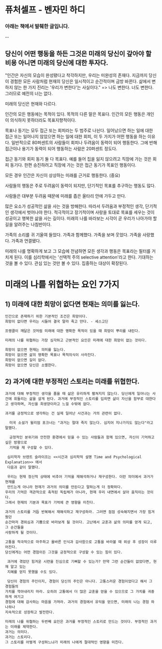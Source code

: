 # 퓨처셀프 - 벤자민 하디

### 아래는 책에서 발췌한 글입니다.

--

## 당신이 어떤 행동을 하든 그것은 미래의 당신이 갚아야 할 비용 아니면 미래의 당신에 대한 투자다.
"인간은 자신의 모습이 완성됐다고 착각하지만, 우리는 미완성의 존재다. 지금까지 당신이 경험한 모든 사람처럼 현재의 당신은 일시적이고 순간적이며 금방 바뀐다. 삶에서 변하지 않는 한 가지 진리는 '우리가 변한다'는 사실이다."
 => 나도 변한다. 너도 변한다. 그러므로 예전의 너는 없다.

미래의 당신은 현재와 다르다.

인간의 모든 행동에는 목적이 있다. 목적의 다른 말은 목표다. 인간의 모든 행동은 개인이 의식하지 못하더라도 목표지향적이다.

목표나 동기는 모두 접근 또는 회피라는 두 범주로 나뉜다.
일어났으면 하는 일에 대한 접근 또는 일어나지 않았으면 하는 일에 대한 회피, 이 두 가지가 어떤 행동을 하는 이유다. 일반적으로 80퍼센트의 사람들이 회피나 두려움이 동력이 되어 행동한다. 그에 반해 접근이나 용기가 동력이 되어 행동하는 사람은 20퍼센트 정도다.

접근 동기와 회피 동기 둘 다 목표다. 예를 들어 집을 잃지 않으려고 직장에 가는 것은 회피 동기다. 한편 승진하려고 직장에 가는 것은 접근 동기가 목표인 행동이다.

모든 경우 인간은 자신이 상상하는 미래를 근거로 행동한다. (중요)

사람들의 행동은 주로 두려움이 동력이 되지만, 단기적인 목표를 추구하는 행동도 많다.

사람들은 대부분 두려움 때문에 미래를 좁은 울타리 안에 가두고 만다. 


많은 요소가 성공적인 삶을 사는 것을 방해한다. 따라서 두려움과 부정적인 생각, 단기적인 생각에서 벗어나야 한다. 적극적이고 장기적이며 사랑을 토대로 목표를 세우는 것이 성공이고 행복한 삶을 사는 길이다. 미래의 나를 바라보는 시각이 곧 우리가 나아가야 할 길을 알려주는 나침반이다. 

가족의 소리를 귀 기울여 들었다.
가족과 함께했다.
가족을 보며 웃었다. 
가족을 사랑했다. 
가족과 연결됐다.

미래의 나를 명확하게 보고 그 모습에 전념하면 모든 생각과 행동은 목표라는 필터를 거치게 된다. 이를 심리학에서는 '선택적 주의 selective attention'라고 한다. 
기대하는 것을 볼 수 있다. 
관심 있는 것만 볼 수 있다. 
집중하는 대상이 확장된다.

# 미래의 나를 위협하는 요인 7가지
## 1) 미래에 대한 희망이 없다면 현재는 의미를 잃는다.
    인간으로 존재하기 위한 기본적인 조건은 희망이다. 
    희망이 없다면 우리는 시들어 결국 말라 죽고 만다. - 세스고딘
    
    프랭클이 깨달은 것처럼 미래에 대한 명확한 목적이 있을 때 희망이 뿌리를 내린다.
    
    미래의 나를 위협하는 가장 심각하고 근본적인 요인은 미래에 대한 희망이 없는 것이다. 
    
    희망이 없으면 현재는 의미를 잃는다.
    희망이 없으면 삶의 명확한 목표나 목적의식이 사라진다.
    희망이 없으면 길이 없다. 
    희망이 없으면 당신은 소멸한다. 

## 2) 과거에 대한 부정적인 스토리는 미래를 위협한다. 

    과거에 대해 부정적인 생각을 품을 때 삶은 유리하게 펼쳐지지 않는다. 당신에게 일어나는 사건에 휘둘리는 삶을 살게 된다. 과거에 부정적인 스토리를 입히면 삶이 자신을 함부로 대한다고 생각하며, 자신을 희생양이라고 느낄 수밖에 없다. 
    
    과거를 긍정적으로 생각하는 건 실제 일어난 사건과는 거의 관련이 없다.
      
      미국 소설가 윌리엄 포크너는 "과거는 절대 죽지 않는다. 심지어 지나가지도 않는다"라고 말했다.
       
      긍정적인 분위기와 안전한 환경에서 믿을 수 있는 사람들과 함께 있으면, 자신이 기억하고 싶은 방향으로
      기억을 재 구성할 수 있다. 
      
     심리학자 브렌트 슬라이프는 <<시간과 심리학적 설명 Time and Psychological Explanation>> 에서 
     다음과 같이 말했다.   

     우리는 현재 정신적 상태에 비추어 기억을 재해석하거나 재구성한다. 이런 의미에서 과거가 현재를 
     만드는게 아니라 현재가 과거의 의미를 만든다고 말하는게 더 정확하다.
    우리의 기억은 객관적으로 축적된 독립체가 아니라, 현재 우리 내면에서 살아 움직이는 것이다. 
    그래서 현재의 기분과 목표가 기억에 큰 영향을 미친다. 

    과거의 스토리를 거듭 반복해서 재해석하고 재구성하라. 그러면 점점 성숙해지면서 가장 힘겨웠던
    순간마저 경외심과 기쁨으로 바라보게 될 것이다. 고난에서 교훈과 삶의 의미를 얻게 되고, 그 순간들을
    사랑하게 될 것이다. 

    고통을 적극적으로 마주하고 올바른 인식과 감사함으로 고통을 바라볼 때 외상 후 성장이 이루어진다. 
    당신에게는 어떤 경험이든 그것을 긍정적으로 구성할 수 있는 힘이 있다. 

     과거에 겪었던 힘겨운 시련을 진심으로 기뻐할 수 있는가? 만약 그런 순간들이 없었다면, 현재 알고 있는 
     지혜를 얻지 못했을 수도 있다. 

     당신이 경험의 주인이지, 경험이 당신의 주인은 아니다. 고통스러운 경험이었다고 해서 그 경험들의 
    가치를 깍아내리지 마라. 오히려 고통에서 더 많은 교훈을 얻을 수 있으므로 그 가치를 귀중하게 여기고 
    경험에 대해 감사하는 마음을 가져라. 과거의 경험에서 유익을 얻으면, 미래의 나는 경험 하나하나 
    지속적으로 성장하고 발전한다. 

    미래의 나를 위협하는 두번째 요인은 과거를 부정적인 스토리로 만드는 것이다. 부정적인 과거는 미래를 제약한다. 
    과거는 의미다.
    과거는 스토리다.
    그 스토리를 어떻게 구성하느냐가 미래의 나에게 절대적인 영향을 미친다. 


